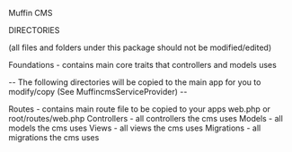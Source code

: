 Muffin CMS

DIRECTORIES

(all files and folders under this package should not be modified/edited)

Foundations - contains main core traits that controllers and models uses

-- The following directories will be copied to the main app for you to modify/copy (See MuffincmsServiceProvider) --

Routes - contains main route file to be copied to your apps web.php or root/routes/web.php
Controllers - all controllers the cms uses
Models - all models the cms uses
Views - all views the cms uses
Migrations - all migrations the cms uses



